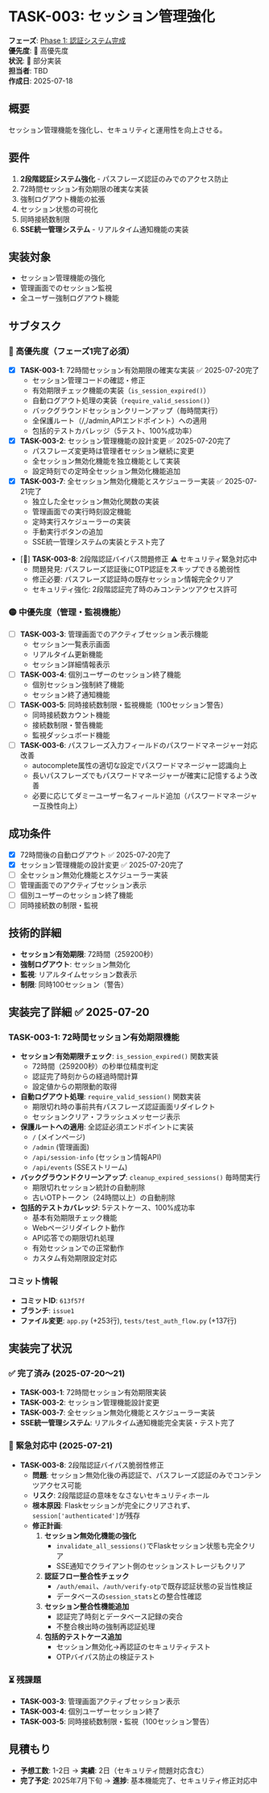 # TASK-003: セッション管理強化

**フェーズ**: [Phase 1: 認証システム完成](../phases/phase1-authentication.md)  
**優先度**: 🔴 高優先度  
**状況**: 🔄 部分実装  
**担当者**: TBD  
**作成日**: 2025-07-18

## 概要
セッション管理機能を強化し、セキュリティと運用性を向上させる。

## 要件
1. **2段階認証システム強化** - パスフレーズ認証のみでのアクセス防止
2. 72時間セッション有効期限の確実な実装  
3. 強制ログアウト機能の拡張
4. セッション状態の可視化
5. 同時接続数制限
6. **SSE統一管理システム** - リアルタイム通知機能の実装

## 実装対象
- セッション管理機能の強化
- 管理画面でのセッション監視
- 全ユーザー強制ログアウト機能

## サブタスク

### 🔴 高優先度（フェーズ1完了必須）
- [x] **TASK-003-1**: 72時間セッション有効期限の確実な実装 ✅ 2025-07-20完了
  - セッション管理コードの確認・修正
  - 有効期限チェック機能の実装（`is_session_expired()`）
  - 自動ログアウト処理の実装（`require_valid_session()`）
  - バックグラウンドセッションクリーンアップ（毎時間実行）
  - 全保護ルート（/,/admin,APIエンドポイント）への適用
  - 包括的テストカバレッジ（5テスト、100%成功率）
- [x] **TASK-003-2**: セッション管理機能の設計変更 ✅ 2025-07-20完了
  - パスフレーズ変更時は管理者セッション継続に変更
  - 全セッション無効化機能を独立機能として実装
  - 設定時刻での定時全セッション無効化機能追加
- [x] **TASK-003-7**: 全セッション無効化機能とスケジューラー実装 ✅ 2025-07-21完了
  - 独立した全セッション無効化関数の実装
  - 管理画面での実行時刻設定機能
  - 定時実行スケジューラーの実装
  - 手動実行ボタンの追加
  - SSE統一管理システムの実装とテスト完了
- [🚨] **TASK-003-8**: 2段階認証バイパス問題修正 ⚠️ セキュリティ緊急対応中
  - 問題発見: パスフレーズ認証後にOTP認証をスキップできる脆弱性
  - 修正必要: パスフレーズ認証時の既存セッション情報完全クリア
  - セキュリティ強化: 2段階認証完了時のみコンテンツアクセス許可

### 🟡 中優先度（管理・監視機能）
- [ ] **TASK-003-3**: 管理画面でのアクティブセッション表示機能
  - セッション一覧表示画面
  - リアルタイム更新機能
  - セッション詳細情報表示
- [ ] **TASK-003-4**: 個別ユーザーのセッション終了機能
  - 個別セッション強制終了機能
  - セッション終了通知機能
- [ ] **TASK-003-5**: 同時接続数制限・監視機能（100セッション警告）
  - 同時接続数カウント機能
  - 接続数制限・警告機能
  - 監視ダッシュボード機能
- [ ] **TASK-003-6**: パスフレーズ入力フィールドのパスワードマネージャー対応改善
  - autocomplete属性の適切な設定でパスワードマネージャー認識向上
  - 長いパスフレーズでもパスワードマネージャーが確実に記憶するよう改善
  - 必要に応じてダミーユーザー名フィールド追加（パスワードマネージャー互換性向上）

## 成功条件
- [x] 72時間後の自動ログアウト ✅ 2025-07-20完了
- [x] セッション管理機能の設計変更 ✅ 2025-07-20完了
- [ ] 全セッション無効化機能とスケジューラー実装
- [ ] 管理画面でのアクティブセッション表示
- [ ] 個別ユーザーのセッション終了機能
- [ ] 同時接続数の制限・監視

## 技術的詳細
- **セッション有効期限**: 72時間（259200秒）
- **強制ログアウト**: セッション無効化
- **監視**: リアルタイムセッション数表示
- **制限**: 同時100セッション（警告）

## 実装完了詳細 ✅ 2025-07-20
### TASK-003-1: 72時間セッション有効期限機能
- **セッション有効期限チェック**: `is_session_expired()` 関数実装
  - 72時間（259200秒）の秒単位精度判定
  - 認証完了時刻からの経過時間計算
  - 設定値からの期限動的取得
- **自動ログアウト処理**: `require_valid_session()` 関数実装
  - 期限切れ時の事前共有パスフレーズ認証画面リダイレクト
  - セッションクリア・フラッシュメッセージ表示
- **保護ルートへの適用**: 全認証必須エンドポイントに実装
  - `/` (メインページ)
  - `/admin` (管理画面)
  - `/api/session-info` (セッション情報API)
  - `/api/events` (SSEストリーム)
- **バックグラウンドクリーンアップ**: `cleanup_expired_sessions()` 毎時間実行
  - 期限切れセッション統計の自動削除
  - 古いOTPトークン（24時間以上）の自動削除
- **包括的テストカバレッジ**: 5テストケース、100%成功率
  - 基本有効期限チェック機能
  - Webページリダイレクト動作
  - API応答での期限切れ処理
  - 有効セッションでの正常動作
  - カスタム有効期限設定対応

### コミット情報
- **コミットID**: `613f57f`
- **ブランチ**: `issue1`
- **ファイル変更**: `app.py` (+253行), `tests/test_auth_flow.py` (+137行)

## 実装完了状況

### ✅ 完了済み (2025-07-20〜21)
- **TASK-003-1**: 72時間セッション有効期限実装
- **TASK-003-2**: セッション管理機能設計変更  
- **TASK-003-7**: 全セッション無効化機能とスケジューラー実装
- **SSE統一管理システム**: リアルタイム通知機能完全実装・テスト完了

### 🚨 緊急対応中 (2025-07-21)
- **TASK-003-8**: 2段階認証バイパス脆弱性修正
  - **問題**: セッション無効化後の再認証で、パスフレーズ認証のみでコンテンツアクセス可能
  - **リスク**: 2段階認証の意味をなさないセキュリティホール
  - **根本原因**: Flaskセッションが完全にクリアされず、`session['authenticated']`が残存
  - **修正計画**:
    1. **セッション無効化機能の強化**
       - `invalidate_all_sessions()`でFlaskセッション状態も完全クリア
       - SSE通知でクライアント側のセッションストレージもクリア
    2. **認証フロー整合性チェック**
       - `/auth/email`、`/auth/verify-otp`で既存認証状態の妥当性検証
       - データベースの`session_stats`との整合性確認
    3. **セッション整合性機能追加**
       - 認証完了時刻とデータベース記録の突合
       - 不整合検出時の強制再認証処理
    4. **包括的テストケース追加**
       - セッション無効化→再認証のセキュリティテスト
       - OTPバイパス防止の検証テスト

### ⏳ 残課題
- **TASK-003-3**: 管理画面アクティブセッション表示
- **TASK-003-4**: 個別ユーザーセッション終了
- **TASK-003-5**: 同時接続数制限・監視（100セッション警告）

## 見積もり
- **予想工数**: 1-2日 → **実績**: 2日（セキュリティ問題対応含む）
- **完了予定**: 2025年7月下旬 → **進捗**: 基本機能完了、セキュリティ修正対応中